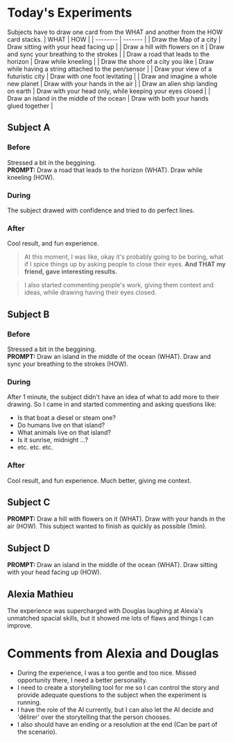 # Today's Experiments

Subjects have to draw one card from the WHAT and another from the HOW card stacks.
| WHAT | HOW |
| -------- | ------- |
| Draw the Map of a city | Draw sitting with your head facing up |
| Draw a hill with flowers on it | Draw and sync your breathing to the strokes |
| Draw a road that leads to the horizon | Draw while kneeling |
| Draw the shore of a city you like | Draw while having a string attached to the pen/sensor |
| Draw your view of a futuristic city | Draw with one foot levitating |
| Draw and imagine a whole new planet | Draw with your hands in the air |
| Draw an alien ship landing on earth | Draw with your head only, while keeping your eyes closed |
| Draw an island in the middle of the ocean  | Draw with both your hands glued together |
<br>

## Subject A
### Before
Stressed a bit in the beggining.
<br>
**PROMPT:** Draw a road that leads to the horizon (WHAT). Draw while kneeling (HOW).

### During
The subject drawed with confidence and tried to do perfect lines.

### After
Cool result, and fun experience.

> At this moment, I was like, okay it's probably going to be boring, what if I spice things up by asking people to close their eyes. **And THAT my friend, gave interesting results.**

> I also started commenting people's work, giving them context and ideas, while drawing having their eyes closed.

## Subject B
### Before
Stressed a bit in the beggining.
<br>
**PROMPT:** Draw an island in the middle of the ocean (WHAT). Draw and sync your breathing to the strokes (HOW).

### During
After 1 minute, the subject didn't have an idea of what to add more to their drawing. So I came in and started commenting and asking questions like:
- Is that boat a diesel or steam one?
- Do humans live on that island?
- What animals live on that island?
- Is it sunrise, midnight ...?
- etc. etc. etc.

### After
Cool result, and fun experience. Much better, giving me context.


## Subject C
**PROMPT:** Draw a hill with flowers on it (WHAT). Draw with your hands in the air (HOW).
This subject wanted to finish as quickly as possible (1min).

## Subject D
**PROMPT:** Draw an island in the middle of the ocean (WHAT). Draw sitting with your head facing up (HOW).


## Alexia Mathieu
The experience was supercharged with Douglas laughing at Alexia's unmatched spacial skills, but it showed me lots of flaws and things I can improve.

# Comments from Alexia and Douglas
- During the experience, I was a too gentle and too nice. Missed opportunity there, I need a better personality.
- I need to create a storytelling tool for me so I can control the story and provide adequate questions to the subject when the experiment is running.
- I have the role of the AI currently, but I can also let the AI decide and 'délirer' over the storytelling that the person chooses.
- I also should have an ending or a resolution at the end (Can be part of the scenario).
